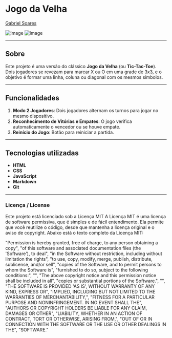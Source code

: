 # Jogo da Velha

[Gabriel Soares](https://www.linkedin.com/in/gabriel-soares-3098782b0/)

![image](https://github.com/user-attachments/assets/283bae8e-40b7-410a-a648-f2cee62dd0ff)
![image](https://github.com/user-attachments/assets/2f4f6937-4285-4619-a814-3c2024a89c8b)

---

## Sobre
Este projeto é uma versão do clássico **Jogo da Velha** (ou **Tic-Tac-Toe**). Dois jogadores se revezam para marcar X ou O em uma grade de 3x3, e o objetivo é formar uma linha, coluna ou diagonal com os mesmos símbolos.

---

## Funcionalidades
1. **Modo 2 Jogadores**: Dois jogadores alternam os turnos para jogar no mesmo dispositivo.
2. **Reconhecimento de Vitórias e Empates**: O jogo verifica automaticamente o vencedor ou se houve empate.
3. **Reinício do Jogo**: Botão para reiniciar a partida.

---

## Tecnologias utilizadas
- **HTML**
- **CSS**
- **JavaScript**
- **Markdown**
- **Git**

---

### Licença / License
Este projeto está licenciado sob a Licença MIT
A Licença MIT é uma licença de software permissiva, que é simples e de fácil entendimento. Ela permite que você reutilize o código, desde que mantenha a licença original e o aviso de copyright. Abaixo está o texto completo da Licença MIT:

"Permission is hereby granted, free of charge, to any person obtaining a copy",
"of this software and associated documentation files (the 'Software'), to deal",
"in the Software without restriction, including without limitation the rights",
"to use, copy, modify, merge, publish, distribute, sublicense, and/or sell",
"copies of the Software, and to permit persons to whom the Software is",
"furnished to do so, subject to the following conditions:",
"",
"The above copyright notice and this permission notice shall be included in all",
"copies or substantial portions of the Software.",
"",
"THE SOFTWARE IS PROVIDED 'AS IS', WITHOUT WARRANTY OF ANY KIND, EXPRESS OR",
"IMPLIED, INCLUDING BUT NOT LIMITED TO THE WARRANTIES OF MERCHANTABILITY,",
"FITNESS FOR A PARTICULAR PURPOSE AND NONINFRINGEMENT. IN NO EVENT SHALL THE",
"AUTHORS OR COPYRIGHT HOLDERS BE LIABLE FOR ANY CLAIM, DAMAGES OR OTHER",
"LIABILITY, WHETHER IN AN ACTION OF CONTRACT, TORT OR OTHERWISE, ARISING FROM,",
"OUT OF OR IN CONNECTION WITH THE SOFTWARE OR THE USE OR OTHER DEALINGS IN THE",
"SOFTWARE."
